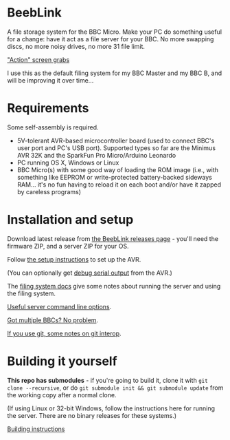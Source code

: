 # BeebLink

A file storage system for the BBC Micro. Make your PC do something
useful for a change: have it act as a file server for your BBC. No
more swapping discs, no more noisy drives, no more 31 file limit.

["Action" screen grabs](./docs/screens.md)

I use this as the default filing system for my BBC Master and my BBC
B, and will be improving it over time...

# Requirements

Some self-assembly is required.

* 5V-tolerant AVR-based microcontroller board (used to connect BBC's
  user port and PC's USB port). Supported types so far are the Minimus
  AVR 32K and the SparkFun Pro Micro/Arduino Leonardo
* PC running OS X, Windows or Linux
* BBC Micro(s) with some good way of loading the ROM image (i.e., with
  something like EEPROM or write-protected battery-backed sideways
  RAM... it's no fun having to reload it on each boot and/or have it
  zapped by careless programs)

# Installation and setup

Download latest release from
[the BeebLink releases page](https://github.com/tom-seddon/beeblink/releases) -
you'll need the firmware ZIP, and a server ZIP for your OS.

Follow [the setup instructions](./docs/setup.md) to set up the AVR.

(You can optionally get [debug serial output](./docs/serial.md) from
the AVR.)

The [filing system docs](./docs/fs.md) give some notes about running
the server and using the filing system.

[Useful server command line options](./docs/server.md).

[Got multiple BBCs? No problem](./docs/multi.md). 

[If you use git, some notes on git interop](./docs/git.md).

# Building it yourself

**This repo has submodules** - if you're going to build it, clone it
with `git clone --recursive`, or do `git submodule init && git
submodule update` from the working copy after a normal clone.

(If using Linux or 32-bit Windows, follow the instructions here for
running the server. There are no binary releases for these systems.)

[Building instructions](./docs/build.md)
